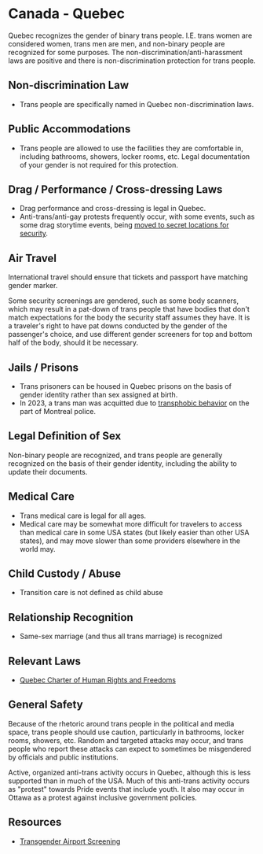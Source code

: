 # Canada - Quebec

Quebec recognizes the gender of binary trans people. I.E. trans women
are considered women, trans men are men, and non-binary people are
recognized for some purposes. The non-discrimination/anti-harassment laws
are positive and there is non-discrimination protection for trans people.

## Non-discrimination Law

 * Trans people are specifically named in Quebec non-discrimination laws.

## Public Accommodations

 * Trans people are allowed to use the facilities they are comfortable
   in, including bathrooms, showers, locker rooms, etc.  Legal
   documentation of your gender is not required for this protection.

## Drag / Performance / Cross-dressing Laws

 * Drag performance and cross-dressing is legal in Quebec.
 * Anti-trans/anti-gay protests frequently occur, with some events, such
   as some drag storytime events, being [moved to secret locations for
   security](https://www.cbc.ca/news/canada/montreal/drag-story-hour-secret-location-1.6799385).

## Air Travel

International travel should ensure that tickets and passport have
matching gender marker.

Some security screenings are gendered, such as some body scanners, which
may result in a pat-down of trans people that have bodies that don't
match expectations for the body the security staff assumes they have. It
is a traveler's right to have pat downs conducted by the gender of the
passenger's choice, and use different gender screeners for top and
bottom half of the body, should it be necessary.

## Jails / Prisons

 * Trans prisoners can be housed in Quebec prisons on the basis of
   gender identity rather than sex assigned at birth.
 * In 2023, a trans man was acquitted due to [transphobic behavior](https://montreal.ctvnews.ca/court-tosses-case-against-trans-man-after-inappropriate-and-humiliating-montreal-police-interrogation-1.6314556)
   on the part of Montreal police.

## Legal Definition of Sex

Non-binary people are recognized, and trans people are generally
recognized on the basis of their gender identity, including the ability
to update their documents.

## Medical Care

 * Trans medical care is legal for all ages.
 * Medical care may be somewhat more difficult for travelers to access
   than medical care in some USA states (but likely easier than other
   USA states), and may move slower than some providers elsewhere in the
   world may.

## Child Custody / Abuse

 * Transition care is not defined as child abuse

## Relationship Recognition

 * Same-sex marriage (and thus all trans marriage) is recognized

## Relevant Laws

 * [Quebec Charter of Human Rights and
   Freedoms](https://www.legisquebec.gouv.qc.ca/en/document/cs/C-12)

## General Safety

Because of the rhetoric around trans people in the political and media
space, trans people should use caution, particularly in bathrooms,
locker rooms, showers, etc.  Random and targeted attacks may occur, and
trans people who report these attacks can expect to sometimes be misgendered
by officials and public institutions.

Active, organized anti-trans activity occurs in Quebec, although this
is less supported than in much of the USA. Much of this anti-trans
activity occurs as "protest" towards Pride events that include youth. It
also may occur in Ottawa as a protest against inclusive government
policies.

## Resources

 * [Transgender Airport Screening](https://www.catsa-acsta.gc.ca/en/transgender-passengers)
